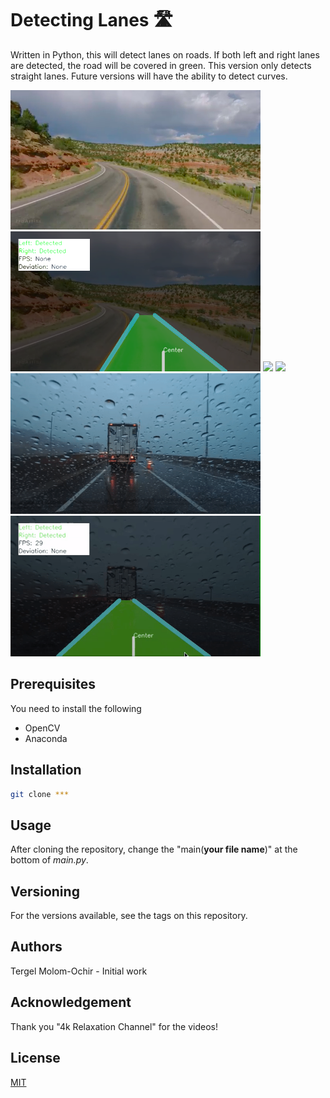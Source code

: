 # Detecting Lanes :motorway:
Written in Python, this will detect lanes on roads. If both left and right lanes are detected, the road will be covered in green. This version only detects straight lanes. Future versions will have the ability to detect curves.

<img src="readmefiles/desert.png" width="400"> <img src="readmefiles/desertdetected.png" width="400">
<img src="readmefiles/country.gif" width="400"> <img src="readmefiles/countrydetected.gif" width="400">
<img src="readmefiles/rainy.gif" width="400"> <img src="readmefiles/rainydetected.gif" width="400">


## Prerequisites
You need to install the following
 - OpenCV
 - Anaconda

## Installation
```bash
git clone ***
```

## Usage
After cloning the repository, change the "main(**your file name**)" at the bottom of _main.py_.

## Versioning
For the versions available, see the tags on this repository.

## Authors
Tergel Molom-Ochir - Initial work

## Acknowledgement
Thank you "4k Relaxation Channel" for the videos!

## License
[MIT](https://choosealicense.com/licenses/mit/)

